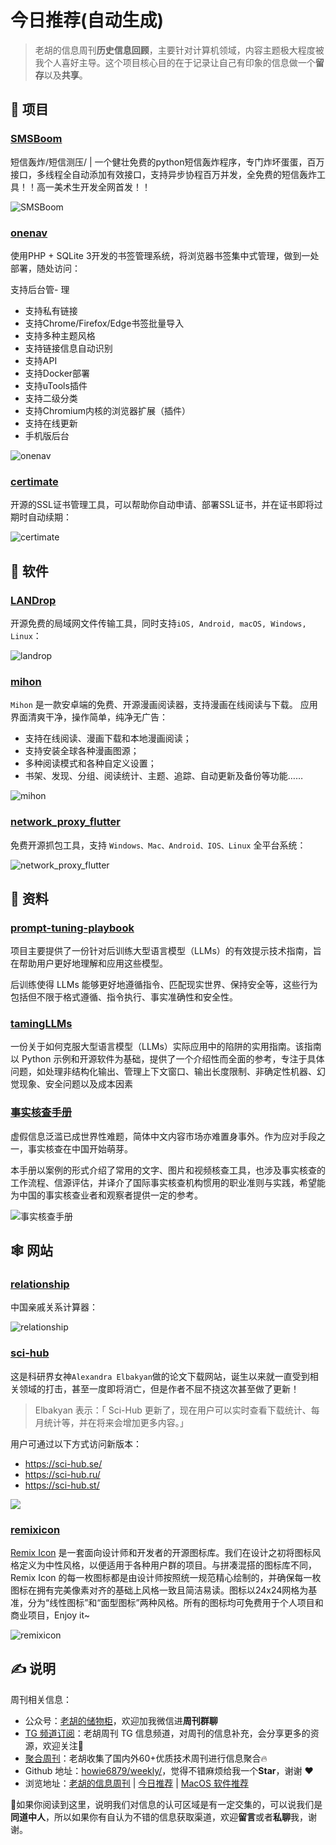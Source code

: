 # 今日推荐(自动生成)

> 老胡的信息周刊**历史信息回顾**，主要针对计算机领域，内容主题极大程度被我个人喜好主导。这个项目核心目的在于记录让自己有印象的信息做一个**留存**以及**共享**。


## 🎯 项目 

### [SMSBoom](https://github.com/WhaleFell/SMSBoom)

短信轰炸/短信测压/ | 一个健壮免费的python短信轰炸程序，专门炸坏蛋蛋，百万接口，多线程全自动添加有效接口，支持异步协程百万并发，全免费的短信轰炸工具！！高一美术生开发全网首发！！

![SMSBoom](https://images-1252557999.file.myqcloud.com/uPic/SMSBoom.jpg) 

### [onenav](https://github.com/helloxz/onenav)

使用PHP + SQLite 3开发的书签管理系统，将浏览器书签集中式管理，做到一处部署，随处访问：

支持后台管- 理
- 支持私有链接
- 支持Chrome/Firefox/Edge书签批量导入
- 支持多种主题风格
- 支持链接信息自动识别
- 支持API
- 支持Docker部署
- 支持uTools插件
- 支持二级分类
- 支持Chromium内核的浏览器扩展（插件）
- 支持在线更新
- 手机版后台

![onenav](https://images-1252557999.file.myqcloud.com/uPic/onenav.png) 

### [certimate](https://github.com/usual2970/certimate)

开源的SSL证书管理工具，可以帮助你自动申请、部署SSL证书，并在证书即将过期时自动续期：

![certimate](https://images-1252557999.file.myqcloud.com/uPic/slnLnQ.png) 

## 🤖 软件 

### [LANDrop](https://github.com/LANDrop/LANDrop)

开源免费的局域网文件传输工具，同时支持`iOS, Android, macOS, Windows, Linux`：

![landrop](https://images-1252557999.file.myqcloud.com/uPic/landrop.jpg) 

### [mihon](https://github.com/mihonapp/mihon)

`Mihon` 是一款安卓端的免费、开源漫画阅读器，支持漫画在线阅读与下载。 应用界面清爽干净，操作简单，纯净无广告：

- 支持在线阅读、漫画下载和本地漫画阅读；
- 支持安装全球各种漫画图源；
- 多种阅读模式和各种自定义设置；
- 书架、发现、分组、阅读统计、主题、追踪、自动更新及备份等功能……

![mihon](https://images-1252557999.file.myqcloud.com/uPic/qkUiNU.png) 

### [network_proxy_flutter](https://github.com/wanghongenpin/network_proxy_flutter)

免费开源抓包工具，支持 `Windows、Mac、Android、IOS、Linux` 全平台系统：

![network_proxy_flutter](https://images-1252557999.file.myqcloud.com/uPic/network_proxy_flutter.png) 

## 👀 资料 

### [prompt-tuning-playbook](https://github.com/varungodbole/prompt-tuning-playbook)

项目主要提供了一份针对后训练大型语言模型（LLMs）的有效提示技术指南，旨在帮助用户更好地理解和应用这些模型。

后训练使得 LLMs 能够更好地遵循指令、匹配现实世界、保持安全等，这些行为包括但不限于格式遵循、指令执行、事实准确性和安全性。 

### [tamingLLMs](https://github.com/souzatharsis/tamingLLMs)

一份关于如何克服大型语言模型（LLMs）实际应用中的陷阱的实用指南。该指南以 Python 示例和开源软件为基础，提供了一个介绍性而全面的参考，专注于具体问题，如处理非结构化输出、管理上下文窗口、输出长度限制、非确定性机器、幻觉现象、安全问题以及成本因素 

### [事实核查手册](https://chinafactcheck.com/?p=11465)

虚假信息泛滥已成世界性难题，简体中文内容市场亦难置身事外。作为应对手段之一，事实核查在中国开始萌芽。

本手册以案例的形式介绍了常用的文字、图片和视频核查工具，也涉及事实核查的工作流程、信源评估，并译介了国际事实核查机构惯用的职业准则与实践，希望能为中国的事实核查业者和观察者提供一定的参考。

![事实核查手册](https://images-1252557999.file.myqcloud.com/uPic/事实核查手册.jpg) 

## 🕸 网站 

### [relationship](https://passer-by.com/relationship/)

中国亲戚关系计算器：

![relationship](https://images-1252557999.file.myqcloud.com/uPic/relationship.jpg) 

### [sci-hub](https://sci-hub.se/)

这是科研界女神`Alexandra Elbakyan`做的论文下载网站，诞生以来就一直受到相关领域的打击，甚至一度即将消亡，但是作者不屈不挠这次甚至做了更新！

> Elbakyan 表示：「 Sci-Hub 更新了，现在用户可以实时查看下载统计、每月统计等，并在将来会增加更多内容。」

用户可通过以下方式访问新版本：

- https://sci-hub.se/
- https://sci-hub.ru/
- https://sci-hub.st/

![](https://images-1252557999.file.myqcloud.com/uPic/ISPyBJ.png) 

### [remixicon](https://remixicon.com/)

[Remix Icon](https://github.com/Remix-Design/RemixIcon/blob/master/README_CN.md) 是一套面向设计师和开发者的开源图标库。我们在设计之初将图标风格定义为中性风格，以便适用于各种用户群的项目。与拼凑混搭的图标库不同，Remix Icon 的每一枚图标都是由设计师按照统一规范精心绘制的，并确保每一枚图标在拥有完美像素对齐的基础上风格一致且简洁易读。图标以24x24网格为基准，分为“线性图标”和“面型图标”两种风格。所有的图标均可免费用于个人项目和商业项目，Enjoy it~

![remixicon](https://images-1252557999.file.myqcloud.com/uPic/remixicon.jpg) 

## ✍️ 说明

周刊相关信息：

- 公众号：[老胡的储物柜](https://images-1252557999.file.myqcloud.com/uPic/ETIbMe.jpg)，欢迎加我微信进**周刊群聊**
- [TG 频道订阅](https://t.me/howie_weekly)：老胡周刊 TG 信息频道，对周刊的信息补充，会分享更多的资源，欢迎关注👏
- [聚合周刊](https://www.fre321.com/weekly)：老胡收集了国内外60+优质技术周刊进行信息聚合🔥
- Github 地址：[howie6879/weekly/](https://github.com/howie6879/weekly/)，觉得不错麻烦给我一个**Star**，谢谢 ❤️
- 浏览地址：[老胡的信息周刊](https://weekly.howie6879.com) | [今日推荐](https://weekly.howie6879.com/recommend/index.html) | [MacOS 软件推荐](https://weekly.howie6879.com/soft/mac.html)

🙌如果你阅读到这里，说明我们对信息的认可区域是有一定交集的，可以说我们是**同道中人**，所以如果你有自认为不错的信息获取渠道，欢迎**留言**或者**私聊**我，谢谢。